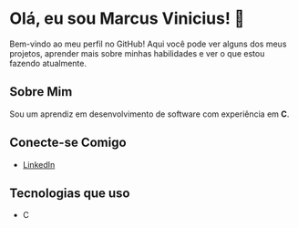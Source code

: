 # Olá, eu sou Marcus Vinicius! 👋

Bem-vindo ao meu perfil no GitHub! Aqui você pode ver alguns dos meus projetos, aprender mais sobre minhas habilidades e ver o que estou fazendo atualmente.

## Sobre Mim

Sou um aprendiz em desenvolvimento de software com experiência em **C**. 

## Conecte-se Comigo

- [LinkedIn](https://www.linkedin.com/in/marcus-vinicius-292059252/)

## Tecnologias que uso

- C
